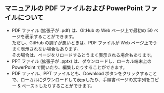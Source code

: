 ## マニュアルの PDF ファイルおよび PowerPoint ファイルについて
- PDF ファイル (拡張子が .pdf) は、GitHub の Web ページ上で最初の 50 ページを表示することができます。   
  ただし、GitHub の調子が悪いときは、PDF ファイルが Web ページ上でうまく表示されない場合もあります。  
  その場合は、ページをリロードするとうまく表示される場合もあります。
- PPT ファイル (拡張子が .pptx) は、ダウンロードし、ローカル端末上の PowerPoint で開いたり、編集したりすることができます。
- PDF ファイル、PPT ファイルとも、Download ボタンをクリックすることで、ローカルにダウンロードして表示したり、手順書ページの文字列をコピー & ペーストしたりすることができます。